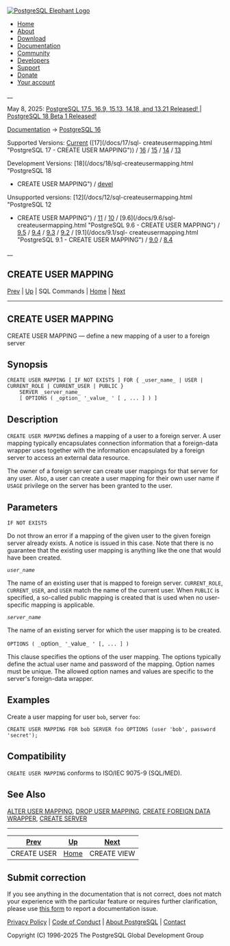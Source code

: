 [ ![PostgreSQL Elephant Logo](/media/img/about/press/elephant.png) ](/)

  * [Home](/ "Home")
  * [About](/about/ "About")
  * [Download](/download/ "Download")
  * [Documentation](/docs/ "Documentation")
  * [Community](/community/ "Community")
  * [Developers](/developer/ "Developers")
  * [Support](/support/ "Support")
  * [Donate](/about/donate/ "Donate")
  * [Your account](/account/ "Your account")

__

May 8, 2025: [ PostgreSQL 17.5, 16.9, 15.13, 14.18, and 13.21 Released! ](/about/news/postgresql-175-169-1513-1418-and-1321-released-3072/) | [ PostgreSQL 18 Beta 1 Released! ](/about/news/postgresql-18-beta-1-released-3070/)

[Documentation](/docs/ "Documentation") -> [PostgreSQL
16](/docs/16/index.html)

Supported Versions: [Current](/docs/current/sql-createusermapping.html
"PostgreSQL 17 - CREATE USER MAPPING") ([17](/docs/17/sql-
createusermapping.html "PostgreSQL 17 - CREATE USER MAPPING")) /
[16](/docs/16/sql-createusermapping.html "PostgreSQL 16 - CREATE USER
MAPPING") / [15](/docs/15/sql-createusermapping.html "PostgreSQL 15 - CREATE
USER MAPPING") / [14](/docs/14/sql-createusermapping.html "PostgreSQL 14 -
CREATE USER MAPPING") / [13](/docs/13/sql-createusermapping.html "PostgreSQL
13 - CREATE USER MAPPING")

Development Versions: [18](/docs/18/sql-createusermapping.html "PostgreSQL 18
- CREATE USER MAPPING") / [devel](/docs/devel/sql-createusermapping.html
"PostgreSQL devel - CREATE USER MAPPING")

Unsupported versions: [12](/docs/12/sql-createusermapping.html "PostgreSQL 12
- CREATE USER MAPPING") / [11](/docs/11/sql-createusermapping.html "PostgreSQL
11 - CREATE USER MAPPING") / [10](/docs/10/sql-createusermapping.html
"PostgreSQL 10 - CREATE USER MAPPING") / [9.6](/docs/9.6/sql-
createusermapping.html "PostgreSQL 9.6 - CREATE USER MAPPING") /
[9.5](/docs/9.5/sql-createusermapping.html "PostgreSQL 9.5 - CREATE USER
MAPPING") / [9.4](/docs/9.4/sql-createusermapping.html "PostgreSQL 9.4 -
CREATE USER MAPPING") / [9.3](/docs/9.3/sql-createusermapping.html "PostgreSQL
9.3 - CREATE USER MAPPING") / [9.2](/docs/9.2/sql-createusermapping.html
"PostgreSQL 9.2 - CREATE USER MAPPING") / [9.1](/docs/9.1/sql-
createusermapping.html "PostgreSQL 9.1 - CREATE USER MAPPING") /
[9.0](/docs/9.0/sql-createusermapping.html "PostgreSQL 9.0 - CREATE USER
MAPPING") / [8.4](/docs/8.4/sql-createusermapping.html "PostgreSQL 8.4 -
CREATE USER MAPPING")

__

CREATE USER MAPPING  
---  
[Prev](sql-createuser.html "CREATE USER")  | [Up](sql-commands.html "SQL Commands") | SQL Commands | [Home](index.html "PostgreSQL 16.9 Documentation") |  [Next](sql-createview.html "CREATE VIEW")  
  
* * *

## CREATE USER MAPPING

CREATE USER MAPPING — define a new mapping of a user to a foreign server

## Synopsis

    
    
    CREATE USER MAPPING [ IF NOT EXISTS ] FOR { _user_name_ | USER | CURRENT_ROLE | CURRENT_USER | PUBLIC }
        SERVER _server_name_
        [ OPTIONS ( _option_ '_value_ ' [ , ... ] ) ]
    

## Description

`CREATE USER MAPPING` defines a mapping of a user to a foreign server. A user
mapping typically encapsulates connection information that a foreign-data
wrapper uses together with the information encapsulated by a foreign server to
access an external data resource.

The owner of a foreign server can create user mappings for that server for any
user. Also, a user can create a user mapping for their own user name if
`USAGE` privilege on the server has been granted to the user.

## Parameters

`IF NOT EXISTS`

    

Do not throw an error if a mapping of the given user to the given foreign
server already exists. A notice is issued in this case. Note that there is no
guarantee that the existing user mapping is anything like the one that would
have been created.

_`user_name`_

    

The name of an existing user that is mapped to foreign server. `CURRENT_ROLE`,
`CURRENT_USER`, and `USER` match the name of the current user. When `PUBLIC`
is specified, a so-called public mapping is created that is used when no user-
specific mapping is applicable.

_`server_name`_

    

The name of an existing server for which the user mapping is to be created.

`OPTIONS ( _`option`_ '_`value`_ ' [, ... ] )`

    

This clause specifies the options of the user mapping. The options typically
define the actual user name and password of the mapping. Option names must be
unique. The allowed option names and values are specific to the server's
foreign-data wrapper.

## Examples

Create a user mapping for user `bob`, server `foo`:

    
    
    CREATE USER MAPPING FOR bob SERVER foo OPTIONS (user 'bob', password 'secret');
    

## Compatibility

`CREATE USER MAPPING` conforms to ISO/IEC 9075-9 (SQL/MED).

## See Also

[ALTER USER MAPPING](sql-alterusermapping.html "ALTER USER MAPPING"), [DROP
USER MAPPING](sql-dropusermapping.html "DROP USER MAPPING"), [CREATE FOREIGN
DATA WRAPPER](sql-createforeigndatawrapper.html "CREATE FOREIGN DATA
WRAPPER"), [CREATE SERVER](sql-createserver.html "CREATE SERVER")

* * *

[Prev](sql-createuser.html "CREATE USER")  | [Up](sql-commands.html "SQL Commands") |  [Next](sql-createview.html "CREATE VIEW")  
---|---|---  
CREATE USER  | [Home](index.html "PostgreSQL 16.9 Documentation") |  CREATE VIEW  
  
## Submit correction

If you see anything in the documentation that is not correct, does not match
your experience with the particular feature or requires further clarification,
please use [this form](/account/comments/new/16/sql-createusermapping.html/)
to report a documentation issue.

[Privacy Policy](/about/privacypolicy) | [Code of Conduct](/about/policies/coc/) | [About PostgreSQL](/about/) | [Contact](/about/contact/)  

Copyright (C) 1996-2025 The PostgreSQL Global Development Group

